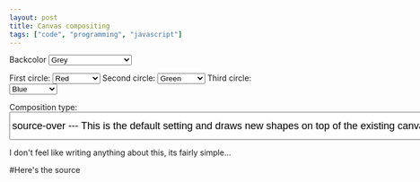 ```yaml
---
layout: post
title: Canvas compositing
tags: ["code", "programming", "javascript"]
---
```

Backcolor <select id="backcolor">
	<option value="grey">Grey</option>
	<option value="black">Black</option>
	<option value="white">White</option>
	<option value="yellow">Yellow</option>
	<option value="none">Just clear the canvas</option>

</select>

First circle: <select id="one" >
		<option value="red">Red</option>
		<option value="green">Green</option>
		<option value="blue">Blue</option>
		<option value="yellow">Yellow</option>
		<option value="gradient1">Gradient 1</option>
		<option value="gradient2">Gradient 2</option>
		<option value="gradient3">Gradient 3</option>
</select> Second circle: <select id="two" >
	<option value="green">Green</option>
	<option value="red">Red</option>
	<option value="blue">Blue</option>
	<option value="yellow">Yellow</option>
	option value="gradient1">Gradient 1</option>
	<option value="gradient2">Gradient 2</option>
	<option value="gradient3">Gradient 3</option>
</select> Third circle: <select id="three" >
	<option value="blue">Blue</option>
	<option value="red">Red</option>
	<option value="green">Green</option>
	<option value="yellow">Yellow</option>
	<option value="gradient1">Gradient 1</option>
	<option value="gradient2">Gradient 2</option>
	<option value="gradient3">Gradient 3</option>
</select>

Composition type: <select id="composite" style="height: 50px;font-size: large;">
	<option value="source-over"> source-over --- This is the default setting and draws new shapes on top of the existing canvas content. </option>
	<option value="source-in"> source-in --- The new shape is drawn only where both the new shape and the destination canvas overlap. Everything else is made transparent. </option>
	<option value="source-out"> source-out --- The new shape is drawn where it doesn't overlap the existing canvas content. </option>
	<option value="source-atop"> source-atop --- The new shape is only drawn where it overlaps the existing canvas content. </option>
	<option value="destination-over"> destination-over --- New shapes are drawn behind the existing canvas content. </option>
	<option value="destination-in"> destination-in --- The existing canvas content is kept where both the new shape and existing canvas content overlap. Everything else is made transparent. </option>
	<option value="destination-out"> destination-out --- The existing content is kept where it doesn't overlap the new shape. </option>
	<option value="destination-atop"> destination-atop --- The existing canvas is only kept where it overlaps the new shape. The new shape is drawn behind the canvas content. </option>
	<option value="lighter"> lighter --- Where both shapes overlap the color is determined by adding color values. </option>
	<option value="copy"> copy --- Only the existing canvas is present. </option>
	<option value="xor"> xor --- Shapes are made transparent where both overlap and drawn normal everywhere else. </option>
	<option value="multiply"> multiply --- The pixels are of the top layer are multiplied with the corresponding pixel of the bottom layer. A darker picture is the result. </option>
	<option value="screen"> screen --- The pixels are inverted, multiplied, and inverted again. A lighter picture is the result (opposite of multiply) </option>
	<option value="overlay"> overlay --- A combination of multiply and screen. Dark parts on the base layer become darker, and light parts become lighter. </option>
	<option value="darken"> darken --- Retains the darkest pixels of both layers. </option>
	<option value="lighten"> lighten --- Retains the lightest pixels of both layers. </option>
	<option value="color-dodge"> color-dodge --- Divides the bottom layer by the inverted top layer. </option>
	<option value="color-burn"> color-burn --- Divides the inverted bottom layer by the top layer, and then inverts the result. </option>
	<option value="hard-light"> hard-light --- A combination of multiply and screen like overlay, but with top and bottom layer swapped. </option>
	<option value="soft-light"> soft-light --- A softer version of hard-light. Pure black or white does not result in pure black or white. </option>
	<option value="difference"> difference --- Subtracts the bottom layer from the top layer or the other way round to always get a positive value. </option>
	<option value="exclusion"> exclusion --- Like difference, but with lower contrast. </option>
	<option value="hue"> hue --- Preserves the luma and chroma of the bottom layer, while adopting the hue of the top layer. </option>
	<option value="saturation"> saturation --- Preserves the luma and hue of the bottom layer, while adopting the chroma of the top layer. </option>
	<option value="color"> color --- Preserves the luma of the bottom layer, while adopting the hue and chroma of the top layer. </option>
	<option value="luminosity"> luminosity --- Preserves the hue and chroma of the bottom layer, while adopting the luma of the top layer. </option>
</select>

<canvas id="canvas1" width="450px" height="400px">
<script src="/public/js/compositeCanvas.js"></script>



I don't feel like writing anything about this, its fairly simple...

#Here's the source
```javascript
var ctx1 = document.getElementById("canvas1").getContext("2d");
var op = "source-over";
var int = 3000;
var interval = setInterval(function () { return draw(op, int); }, int);
var backcolor = "grey";
var color1 = "red";
var color2 = "green";
var color3 = "blue";
addSelectListener("composite", function (v) {
    op = v;
    clearInterval(interval);
    interval = setInterval(function () { return draw(op, int); }, int);
});
addSelectListener("backcolor", function (v) { return backcolor = v; });
addSelectListener("one", function (v) { return color1 = v; });
addSelectListener("two", function (v) { return color2 = v; });
addSelectListener("three", function (v) { return color3 = v; });
function addSelectListener(id, cb) {
    document
        .getElementById(id)
        .addEventListener("change", function (evt) { return cb(evt.srcElement.value); });
}
function drawCirc(ctx, coord, r, color) {
    setColor(ctx, color);
    ctx.beginPath();
    ctx.arc(coord[0], coord[1], r, 0, 2 * Math.PI, false);
    ctx.fill();
}
function draw(op, time) {
    var sideLength = 150, halfLength = sideLength / 2, base = sideLength, first = [base + 0, base + 0], second = [base + sideLength, base + 0], third = [base + halfLength, base + (halfLength * Math.sqrt(2))];
    clear(ctx1);
    ctx1.globalCompositeOperation = op;
    setTimeout(function () { return drawCirc(ctx1, first, halfLength * 3 / 2, color1); }, time / 4);
    setTimeout(function () { return drawCirc(ctx1, second, halfLength * 3 / 2, color2); }, time / 2);
    setTimeout(function () { return drawCirc(ctx1, third, halfLength * 3 / 2, color3); }, time * (3 / 4));
}
function setColor(ctx, col) {
    if (col == "gradient1") {
        var grd = ctx.createRadialGradient(238, 50, 10, 238, 50, 300);
        grd.addColorStop(0, '#f51710');
        grd.addColorStop(1, '#ffed00');
        ctx.fillStyle = grd;
    }
    else if (col == "gradient2") {
        var grd = ctx.createRadialGradient(238, 50, 10, 238, 50, 300);
        grd.addColorStop(0, '#38632f');
        grd.addColorStop(1, '#bdff00');
        ctx.fillStyle = grd;
    }
    else if (col == "gradient3") {
        var grd = ctx.createRadialGradient(238, 50, 10, 238, 50, 300);
        grd.addColorStop(0, '#27275c');
        grd.addColorStop(1, '#00ffe0');
        ctx.fillStyle = grd;
    }
    else if (col != "none") {
        ctx.fillStyle = col;
    }
}
function clear(ctx) {
    ctx.globalCompositeOperation = "source-over";
    setColor(ctx, backcolor);
    if (backcolor == "none")
        ctx.canvas.width = ctx.canvas.width;
    else
        ctx.fillRect(0, 0, ctx.canvas.width, ctx.canvas.height);
}

```
